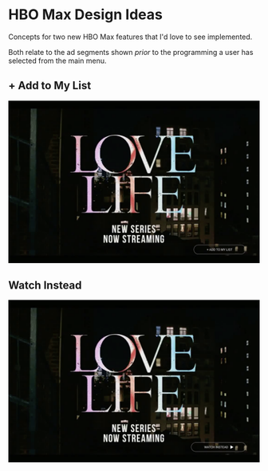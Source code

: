 # HBO Max Design Ideas
Concepts for two new HBO Max features that I'd love to see implemented. 

Both relate to the ad segments shown _prior_ to the programming a user has selected from the main menu.


## + Add to My List
<img src="https://github.com/gemmakbarlow/hbo-max-design-concepts/blob/master/Add.png" />



## Watch Instead
<img src="https://github.com/gemmakbarlow/hbo-max-design-concepts/blob/master/Watch%20Now%20Instead.png" />
